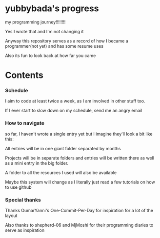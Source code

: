 # yubbybada's progress
my programming journey!!!!!!!!

Yes I wrote that and I'm not changing it

Anyway this repository serves as a record of how I became a programmer(not yet) and has some resume uses

Also its fun to look back at how far you came

# Contents
### Schedule
I aim to code at least twice a week, as I am involved in other stuff too. 

If I ever start to slow down on my schedule, send me an angry email
### How to navigate
so far, I haven't wrote a single entry yet but I imagine they'll look a bit like this:

All entries will be in one giant folder separated by months

Projects will be in separate folders and entries will be written there as well as a mini entry in the big folder.

A folder to all the resources I used will also be available

Maybe this system will change as I literally just read a few tutorials on how to use github

### Special thanks

Thanks OumarYanni's One-Commit-Per-Day for inspiration for a lot of the layout

Also thanks to shepherd-06 and MjMoshi for their programming diaries to serve as inspiration
